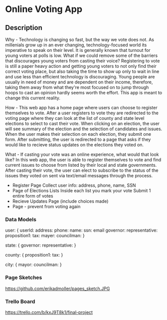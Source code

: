<h1>Online Voting App</h1>

<h2>Description</h2>
Why - 
Technology is changing so fast, but the way we vote does not. As millenials grow up in an ever changing, technology-focused world its imperative to speak on their level. It is generally known that turnout for young voters at polls is low. What if we could remove some of the barriers that discourages young voters from casting their voice? Registering to vote is still a paper heavy action and getting young voters to not only find their correct voting place, but also taking the time to show up only to wait in line and use less than efficient technology is discouraging. Young people are usually in need of money and are dependent on their income, therefore, taking them away from what they're most focused on to jump through hoops to cast an opinion hardly seems worth the effort. This app is meant to change this current reality.

How - 
This web app has a home page where users can choose to register themselves to vote. After a user registers to vote they are redirected to the voting page where they can look at the list of county and state level elections to select to cast their vote. When clicking on an election, the user will see summary of the election and the selection of candidates and issues. When the user makes their selection on each election, they submit one form. After submitting, the user is redirected to a page that asks if they would like to recieve status updates on the elections they voted on.

What - 
If casting your vote was an online experience, what would that look like? In this web app, the user is able to register themselves to vote and find current issues to choose from listed by their local and state governments. After casting their vote, the user can elect to subscribe to the status of the issues they voted on sent via text/email messages through the process.

- Register Page
	Collect user info: address, phone, name, SSN
- Page of Elections
	Lists
		Inside each list you mark your vote
	Submit 1 entire form of votes
- Recieve Updates Page (include choices made)
- Page - prevent from voting again

<h3>Data Models</h3>
<p>
user: {
	userId:
	address:
	phone:
	name:
	ssn:
	email
	governor:
	representative:
	proposition1:
	tax:
	mayer:
	councilman:
}

state: {
	governor:
	representative:
}

county: {
	proposition1:
	tax:
}

city: {
	mayor:
	councilman:
}

</p>

<h3>Page Sketches</h3>

<a href="https://github.com/erikadmoller/pages_sketch.JPG">https://github.com/erikadmoller/pages_sketch.JPG</a>

<h3>Trello Board</h3>

<a href="https://trello.com/b/kxJ9T8k1/final-project">https://trello.com/b/kxJ9T8k1/final-project</a>

